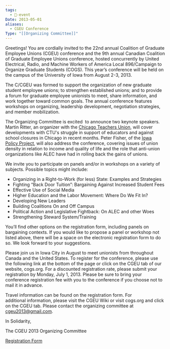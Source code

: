 ```yaml
---
tags:
  - 📅-event
Date: 2013-05-01
aliases:
  - CGEU Conference
Type: "[[Organizing Committee]]"
---
```

Greetings! You are cordially invited to the 22nd annual Coalition of Graduate Employee Unions (CGEU) conference and the 9th annual Canadian Coalition of Graduate Employee Unions conference, hosted concurrently by United Electrical, Radio, and Machine Workers of America Local 896/Campaign to Organize Graduate Students (COGS). This year’s conference will be held on the campus of the University of Iowa from August 2-3, 2013.

The C/CGEU was formed to support the organization of new graduate student employee unions; to strengthen established unions; and to provide a forum for graduate employee unionists to meet, share information, and work together toward common goals. The annual conference features workshops on organizing, leadership development, negotiation strategies, and member mobilization.

The Organizing Committee is excited  to announce two keynote speakers. Martin Ritter, an organizer with the [Chicago Teachers Union](http://www.ctunet.com/), will cover developments with CTU's struggle in support of educators and against school closures in Chicago in recent months. Peter Fisher, of the [Iowa Policy Project](http://www.iowapolicyproject.org/), will also address the conference, covering issues of union density in relation to income and quality of life and the role that anti-union organizations like ALEC have had in rolling back the gains of unions.

We invite you to participate on panels and/or in workshops on a variety of subjects. Possible topics might include:

- Organizing in a Right-to-Work (for less) State: Examples and Strategies
- Fighting “Back Door Tuition”: Bargaining Against Increased Student Fees
- Effective Use of Social Media
- Higher Education and the Labor Movement: Where Do We Fit In?
- Developing New Leaders
- Building Coalitions On and Off Campus
- Political Action and Legislative Fightback: On ALEC and other Woes
- Strengthening Steward System/Training

You’ll find other options on the registration form, including panels on bargaining contexts. If you would like to propose a panel or workshop not listed above, there will be a space on the electronic registration form to do so. We look forward to your suggestions.

Please join us in Iowa City in August to meet unionists from throughout Canada and the United States. To register for the conference, please use the following link at the bottom of the page or click on the CGEU tab of our website, cogs.org. For a discounted registration rate, please submit your registration by Monday, July 1, 2013. Please be sure to bring your conference registration fee with you to the conference if you choose not to mail it in advance.

Travel information can be found on the registration form. For additional information, please visit the CGEU Wiki or visit cogs.org and click on the CGEU tab. Please contact the organizing committee at cgeu2013@gmail.com.

In Solidarity,

The CGEU 2013 Organizing Committee

[Registration Form](https://docs.google.com/forms/d/1qm1jl1A1Vky0nG4vRtX34THY0xajko2RKJi0tfXfpNs/viewform)